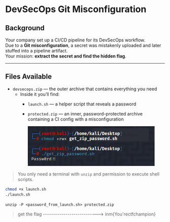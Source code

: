 # DevSecOps Git Misconfiguration
## Background
Your company set up a CI/CD pipeline for its DevSecOps workflow.  
Due to a **Git misconfiguration**, a secret was mistakenly uploaded and later stuffed into a pipeline artifact.  
Your mission: **extract the secret and find the hidden flag**.

---

## Files Available

- `devsecops.zip` — the outer archive that contains everything you need
  - Inside it you’ll find:
    - `launch.sh` — a helper script that reveals a password
    - `protected.zip` — an inner, password-protected archive containing a CI config with a misconfiguration

      ![alt text](image.png)

> You only need a terminal with `unzip` and permission to execute shell scripts.

  ```sh
  chmod +x launch.sh
  ./launch.sh
  ```

  ```unzip -P <password_from_launch.sh> protected.zip```

> get the flag --------------------------->   inm{You'rectfchampion}


